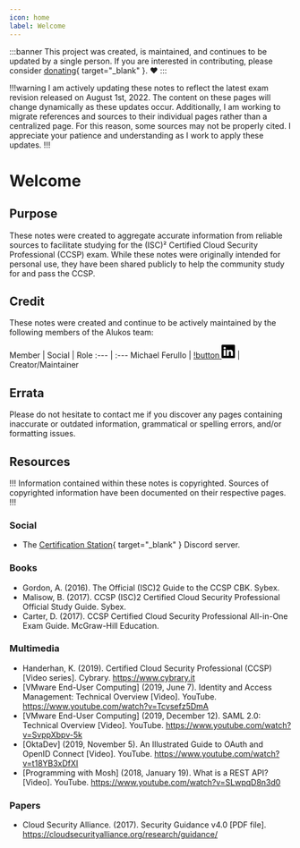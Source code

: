 ```yaml
---
icon: home
label: Welcome
---
```


:::banner
This project was created, is maintained, and continues to be updated by a single person. If you are interested in contributing, please consider [donating](https://www.paypal.com/donate/?business=EEFDLRY7AJ8KN&no_recurring=0&currency_code=USD){ target="_blank" }. ❤️
:::

!!!warning
I am actively updating these notes to reflect the latest exam revision released on August 1st, 2022. The content on these pages will change dynamically as these updates occur. Additionally, I am working to migrate references and sources to their individual pages rather than a centralized page. For this reason, some sources may not be properly cited. I appreciate your patience and understanding as I work to apply these updates.
!!!

# Welcome

## Purpose

These notes were created to aggregate accurate information from reliable sources to facilitate studying for the (ISC)² Certified Cloud Security Professional (CCSP) exam. While these notes were originally intended for personal use, they have been shared publicly to help the community study for and pass the CCSP.

## Credit

These notes were created and continue to be actively maintained by the following members of the Alukos team:

Member | Social | Role
:--- | :---
Michael Ferullo | [!button <svg width="24" height="24" fill="black" class="bi bi-linkedin" viewBox="0 0 16 16"><path d="M0 1.146C0 .513.526 0 1.175 0h13.65C15.474 0 16 .513 16 1.146v13.708c0 .633-.526 1.146-1.175 1.146H1.175C.526 16 0 15.487 0 14.854V1.146zm4.943 12.248V6.169H2.542v7.225h2.401zm-1.2-8.212c.837 0 1.358-.554 1.358-1.248-.015-.709-.52-1.248-1.342-1.248-.822 0-1.359.54-1.359 1.248 0 .694.521 1.248 1.327 1.248h.016zm4.908 8.212V9.359c0-.216.016-.432.08-.586.173-.431.568-.878 1.232-.878.869 0 1.216.662 1.216 1.634v3.865h2.401V9.25c0-2.22-1.184-3.252-2.764-3.252-1.274 0-1.845.7-2.165 1.193v.025h-.016a5.54 5.54 0 0 1 .016-.025V6.169h-2.4c.03.678 0 7.225 0 7.225h2.4z"/></svg>](https://linkedin.com/in/mjferullo) | Creator/Maintainer

## Errata

Please do not hesitate to contact me if you discover any pages containing inaccurate or outdated information, grammatical or spelling errors, and/or formatting issues.

## Resources

!!!
Information contained within these notes is copyrighted. Sources of copyrighted information have been documented on their respective pages.
!!!

### Social

- The [Certification Station](https://discord.gg/certstation){ target="_blank" } Discord server.

### Books

- Gordon, A. (2016). The Official (ISC)2 Guide to the CCSP CBK. Sybex.
- Malisow, B. (2017). CCSP (ISC)2 Certified Cloud Security Professional Official Study Guide. Sybex.
- Carter, D. (2017). CCSP Certified Cloud Security Professional All-in-One Exam Guide. McGraw-Hill Education.

### Multimedia

- Handerhan, K. (2019). Certified Cloud Security Professional (CCSP) [Video series]. Cybrary. https://www.cybrary.it
- [VMware End-User Computing] (2019, June 7). Identity and Access Management: Technical Overview [Video]. YouTube. https://www.youtube.com/watch?v=Tcvsefz5DmA
- [VMware End-User Computing] (2019, December 12). SAML 2.0: Technical Overview [Video]. YouTube. https://www.youtube.com/watch?v=SvppXbpv-5k
- [OktaDev] (2019, November 5). An Illustrated Guide to OAuth and OpenID Connect  [Video]. YouTube. https://www.youtube.com/watch?v=t18YB3xDfXI
- [Programming with Mosh] (2018, January 19). What is a REST API? [Video]. YouTube. https://www.youtube.com/watch?v=SLwpqD8n3d0

### Papers

- Cloud Security Alliance. (2017). Security Guidance v4.0 [PDF file]. https://cloudsecurityalliance.org/research/guidance/